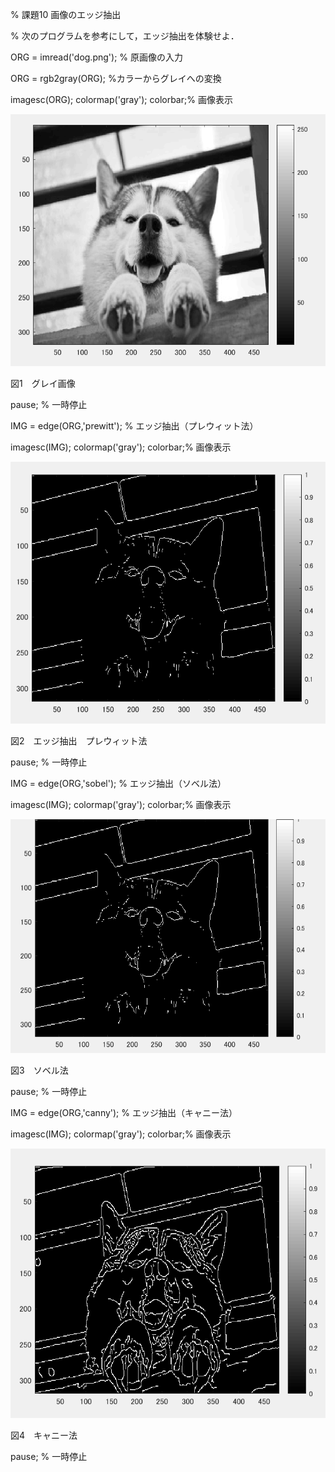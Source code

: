 % 課題10 画像のエッジ抽出 

% 次のプログラムを参考にして，エッジ抽出を体験せよ．



ORG = imread('dog.png'); % 原画像の入力

ORG = rgb2gray(ORG); %カラーからグレイへの変換

imagesc(ORG); colormap('gray'); colorbar;% 画像表示

![gazo1](https://github.com/taihirose/report/blob/master/kadai10-1.png)

図1　グレイ画像

pause; % 一時停止


IMG = edge(ORG,'prewitt'); % エッジ抽出（プレウィット法）

imagesc(IMG); colormap('gray'); colorbar;% 画像表示

![gazo1](https://github.com/taihirose/report/blob/master/kadai10-2.png)

図2　エッジ抽出　プレウィット法

pause; % 一時停止



IMG = edge(ORG,'sobel'); % エッジ抽出（ソベル法）

imagesc(IMG); colormap('gray'); colorbar;% 画像表示

![gazo1](https://github.com/taihirose/report/blob/master/kadai10-3.png)

図3　ソベル法

pause; % 一時停止



IMG = edge(ORG,'canny'); % エッジ抽出（キャニー法）

imagesc(IMG); colormap('gray'); colorbar;% 画像表示

![gazo1](https://github.com/taihirose/report/blob/master/kadai10-4.png)

図4　キャニー法

pause; % 一時停止



